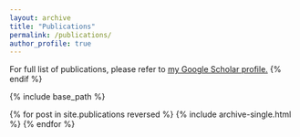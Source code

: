 ```yaml
---
layout: archive
title: "Publications"
permalink: /publications/
author_profile: true
---
```


<!-- {% if author.googlescholar %} -->
For full list of publications, please refer to <u><a href="{{author.googlescholar}}">my Google Scholar profile</a>.</u>
{% endif %}

{% include base_path %}

{% for post in site.publications reversed %}
  {% include archive-single.html %}
{% endfor %}
